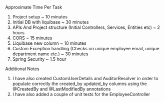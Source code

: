 Approximate Time Per Task
1. Project setup ~ 10 minutes
2. Initial DB with liquibase ~ 30 minutes
3. APIs And Project structure (Initial Controllers, Services, Entities etc) ~ 2 hours
4. CORS ~ 15 minutes
5. Liquibase new column ~ 10 minutes
6. Custom Exception handling (Checks on unique employee email, unique department name etc.) ~ 30 minutes
7. Spring Security ~ 1.5 hour

Additional Notes
1. I have also created CustomUserDetails and AuditorResolver in order to populate correctly the created_by updated_by
   columns using the @CreatedBy and @LastModifiedBy annotations
2. I have also added a couple of unit tests for the EmployeeController
